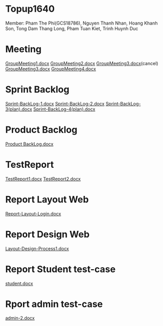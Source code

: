 
# Topup1640
Member: Pham The Phi(GCS18786), Nguyen Thanh Nhan, Hoang Khanh Son, Tong Dam Thang Long, Pham Tuan Kiet, Trinh Huynh Duc
# Meeting

[GroupMeeting1.docx](https://github.com/hoangkhanhson2000/Topup1640/files/6175558/GroupMeeting1.docx)
[GroupMeeting2.docx](https://github.com/hoangkhanhson2000/Topup1640/files/6175556/GroupMeeting2.docx)
[GroupMeeting3.docx](https://github.com/hoangkhanhson2000/Topup1640/files/6175555/GroupMeeting3.docx)(cancel)
[GroupMeeting3.docx](https://github.com/hoangkhanhson2000/Topup1640/files/6197448/GroupMeeting3.docx)
[GroupMeeting4.docx](https://github.com/hoangkhanhson2000/Topup1640/files/6217108/GroupMeeting4.docx)


# Sprint Backlog
[Sprint-BackLog-1.docx](https://github.com/hoangkhanhson2000/Topup1640/files/6197322/Sprint-BackLog-1.docx)
[Sprint-BackLog-2.docx](https://github.com/hoangkhanhson2000/Topup1640/files/6217298/Sprint-BackLog-2.docx)
[Sprint-BackLog-3(plan).docx](https://github.com/hoangkhanhson2000/Topup1640/files/6217307/Sprint-BackLog-3.plan.docx)
[Sprint-BackLog-4(plan).docx](https://github.com/hoangkhanhson2000/Topup1640/files/6217308/Sprint-BackLog-4.plan.docx)

# Product Backlog
[Product BackLog.docx](https://github.com/hoangkhanhson2000/Topup1640/files/6197144/Product.BackLog.docx)
# TestReport
[TestReport1.docx](https://github.com/hoangkhanhson2000/Topup1640/files/6175912/TestReport1.docx)
[TestReport2.docx](https://github.com/hoangkhanhson2000/Topup1640/files/6217281/TestReport2.docx)
# Report Layout Web
[Report-Layout-Login.docx](https://github.com/hoangkhanhson2000/Topup1640/files/6198361/Report-Layout-Login.docx)
# Report Design Web
[Layout-Design-Process1.docx](https://github.com/hoangkhanhson2000/Topup1640/files/6198404/Layout-Design-Process1.docx)
# Report Student test-case
[student.docx](https://github.com/hoangkhanhson2000/Topup1640/files/6303404/student.docx)
# Rport admin test-case
[admin-2.docx](https://github.com/hoangkhanhson2000/Topup1640/files/6303616/admin-2.docx)


